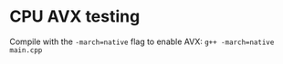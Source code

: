 # CPU AVX testing

Compile with the ``-march=native`` flag to enable AVX: ``g++ -march=native main.cpp``